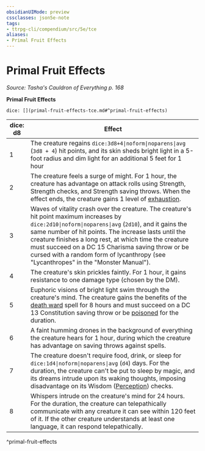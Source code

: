 ```yaml
---
obsidianUIMode: preview
cssclasses: json5e-note
tags:
- ttrpg-cli/compendium/src/5e/tce
aliases:
- Primal Fruit Effects
---
```

# Primal Fruit Effects
*Source: Tasha's Cauldron of Everything p. 168* 

**Primal Fruit Effects**

`dice: [](primal-fruit-effects-tce.md#^primal-fruit-effects)`

| dice: d8 | Effect |
|----------|--------|
| 1 | The creature regains `dice:3d8+4\|noform\|noparens\|avg` (`3d8 + 4`) hit points, and its skin sheds bright light in a 5-foot radius and dim light for an additional 5 feet for 1 hour |
| 2 | The creature feels a surge of might. For 1 hour, the creature has advantage on attack rolls using Strength, Strength checks, and Strength saving throws. When the effect ends, the creature gains 1 level of [exhaustion](/3-Mechanics/CLI/conditions.md#Exhaustion). |
| 3 | Waves of vitality crash over the creature. The creature's hit point maximum increases by `dice:2d10\|noform\|noparens\|avg` (`2d10`), and it gains the same number of hit points. The increase lasts until the creature finishes a long rest, at which time the creature must succeed on a DC 15 Charisma saving throw or be cursed with a random form of lycanthropy (see "Lycanthropes" in the "Monster Manual"). |
| 4 | The creature's skin prickles faintly. For 1 hour, it gains resistance to one damage type (chosen by the DM). |
| 5 | Euphoric visions of bright light swim through the creature's mind. The creature gains the benefits of the [death ward](/3-Mechanics/CLI/spells/death-ward-xphb.md) spell for 8 hours and must succeed on a DC 13 Constitution saving throw or be [poisoned](/3-Mechanics/CLI/conditions.md#Poisoned) for the duration. |
| 6 | A faint humming drones in the background of everything the creature hears for 1 hour, during which the creature has advantage on saving throws against spells. |
| 7 | The creature doesn't require food, drink, or sleep for `dice:1d4\|noform\|noparens\|avg` (`d4`) days. For the duration, the creature can't be put to sleep by magic, and its dreams intrude upon its waking thoughts, imposing disadvantage on its Wisdom ([Perception](/3-Mechanics/CLI/skills.md#Perception)) checks. |
| 8 | Whispers intrude on the creature's mind for 24 hours. For the duration, the creature can telepathically communicate with any creature it can see within 120 feet of it. If the other creature understands at least one language, it can respond telepathically. |
^primal-fruit-effects